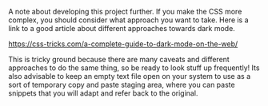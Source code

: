 A note about developing this project further. If you make the CSS more complex, you should consider what approach you want to take. Here is a link to a good article about different approaches towards dark mode.

https://css-tricks.com/a-complete-guide-to-dark-mode-on-the-web/

This is tricky ground because there are many caveats and different approaches to do the same thing, so be ready to look stuff up frequently! Its also advisable to keep an empty text file open on your system to use as a sort of temporary copy and paste staging area, where you can paste snippets that you will adapt and refer back to the original.

